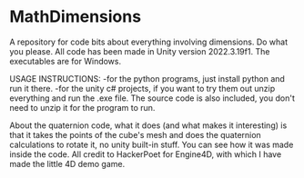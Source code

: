 # MathDimensions
A repository for code bits about everything involving dimensions. Do what you please.
All code has been made in Unity version 2022.3.19f1.
The executables are for Windows.

USAGE INSTRUCTIONS:
-for the python programs, just install python and run it there.
-for the unity c# projects, if you want to try them out unzip everything and run the .exe file. The source code is also included, you don't need to unzip it for the program to run.

About the quaternion code, what it does (and what makes it interesting) is that it takes the points of the cube's mesh and does the quaternion
calculations to rotate it, no unity built-in stuff. You can see how it was made inside the code.
All credit to HackerPoet for Engine4D, with which I have made the little 4D demo game.
